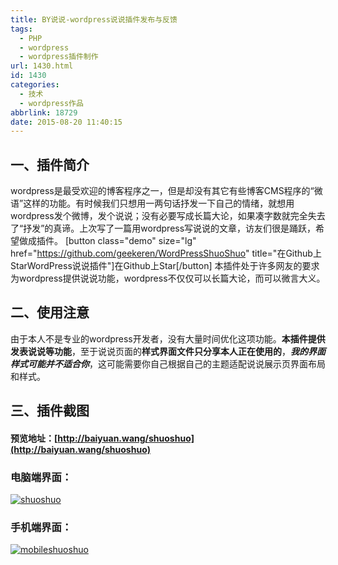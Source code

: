 ```yaml
---
title: BY说说-wordpress说说插件发布与反馈
tags:
  - PHP
  - wordpress
  - wordpress插件制作
url: 1430.html
id: 1430
categories:
  - 技术
  - wordpress作品
abbrlink: 18729
date: 2015-08-20 11:40:15
---
```


一、插件简介
------

wordpress是最受欢迎的博客程序之一，但是却没有其它有些博客CMS程序的“微语”这样的功能。有时候我们只想用一两句话抒发一下自己的情绪，就想用wordpress发个微博，发个说说；没有必要写成长篇大论，如果凑字数就完全失去了“抒发”的真谛。上次写了一篇用wordpress写说说的文章，访友们很是踊跃，希望做成插件。 \[button class="demo" size="lg" href="https://github.com/geekeren/WordPressShuoShuo" title="在Github上StarWordPress说说插件"\]在Github上Star\[/button\] 本插件处于许多网友的要求为wordpress提供说说功能，wordpress不仅仅可以长篇大论，而可以微言大义。

二、使用注意
------

由于本人不是专业的wordpress开发者，没有大量时间优化这项功能。**本插件提供发表说说等功能**，至于说说页面的**样式界面文件只分享本人正在使用的**，_**我的界面样式可能并不适合你**_，这可能需要你自己根据自己的主题适配说说展示页界面布局和样式。

三、插件截图
------

#### 预览地址：[http://baiyuan.wang/shuoshuo](http://baiyuan.wang/shuoshuo)

### 电脑端界面：

[![shuoshuo](http://baiyuan.wang/wp-content/uploads/2015/08/shuoshuo.jpg)](http://baiyuan.wang/wp-content/uploads/2015/08/shuoshuo.jpg)

### 手机端界面：

[![mobileshuoshuo](http://baiyuan.wang/wp-content/uploads/2015/08/mobileshuoshuo.jpg)](http://baiyuan.wang/wp-content/uploads/2015/08/mobileshuoshuo.jpg)